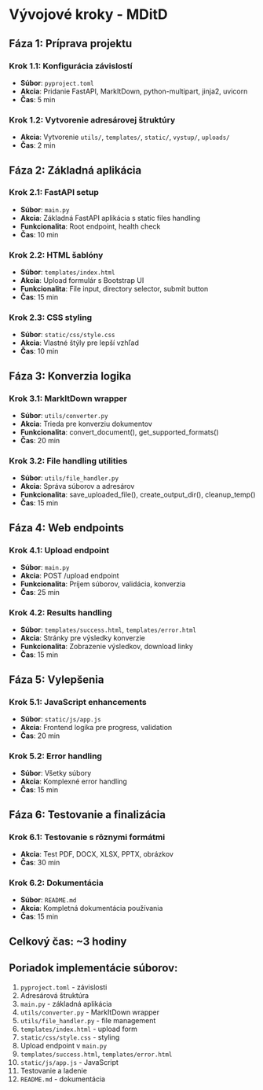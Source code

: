 # Vývojové kroky - MDitD

## Fáza 1: Príprava projektu
### Krok 1.1: Konfigurácia závislostí
- **Súbor**: `pyproject.toml`
- **Akcia**: Pridanie FastAPI, MarkItDown, python-multipart, jinja2, uvicorn
- **Čas**: 5 min

### Krok 1.2: Vytvorenie adresárovej štruktúry
- **Akcia**: Vytvorenie `utils/`, `templates/`, `static/`, `vystup/`, `uploads/`
- **Čas**: 2 min

## Fáza 2: Základná aplikácia
### Krok 2.1: FastAPI setup
- **Súbor**: `main.py`
- **Akcia**: Základná FastAPI aplikácia s static files handling
- **Funkcionalita**: Root endpoint, health check
- **Čas**: 10 min

### Krok 2.2: HTML šablóny
- **Súbor**: `templates/index.html`
- **Akcia**: Upload formulár s Bootstrap UI
- **Funkcionalita**: File input, directory selector, submit button
- **Čas**: 15 min

### Krok 2.3: CSS styling
- **Súbor**: `static/css/style.css`
- **Akcia**: Vlastné štýly pre lepší vzhľad
- **Čas**: 10 min

## Fáza 3: Konverzia logika
### Krok 3.1: MarkItDown wrapper
- **Súbor**: `utils/converter.py`
- **Akcia**: Trieda pre konverziu dokumentov
- **Funkcionalita**: convert_document(), get_supported_formats()
- **Čas**: 20 min

### Krok 3.2: File handling utilities
- **Súbor**: `utils/file_handler.py`
- **Akcia**: Správa súborov a adresárov
- **Funkcionalita**: save_uploaded_file(), create_output_dir(), cleanup_temp()
- **Čas**: 15 min

## Fáza 4: Web endpoints
### Krok 4.1: Upload endpoint
- **Súbor**: `main.py`
- **Akcia**: POST /upload endpoint
- **Funkcionalita**: Príjem súborov, validácia, konverzia
- **Čas**: 25 min

### Krok 4.2: Results handling
- **Súbor**: `templates/success.html`, `templates/error.html`
- **Akcia**: Stránky pre výsledky konverzie
- **Funkcionalita**: Zobrazenie výsledkov, download linky
- **Čas**: 15 min

## Fáza 5: Vylepšenia
### Krok 5.1: JavaScript enhancements
- **Súbor**: `static/js/app.js`
- **Akcia**: Frontend logika pre progress, validation
- **Čas**: 20 min

### Krok 5.2: Error handling
- **Súbor**: Všetky súbory
- **Akcia**: Komplexné error handling
- **Čas**: 15 min

## Fáza 6: Testovanie a finalizácia
### Krok 6.1: Testovanie s rôznymi formátmi
- **Akcia**: Test PDF, DOCX, XLSX, PPTX, obrázkov
- **Čas**: 30 min

### Krok 6.2: Dokumentácia
- **Súbor**: `README.md`
- **Akcia**: Kompletná dokumentácia používania
- **Čas**: 15 min

## Celkový čas: ~3 hodiny

## Poriadok implementácie súborov:
1. `pyproject.toml` - závislosti
2. Adresárová štruktúra
3. `main.py` - základná aplikácia
4. `utils/converter.py` - MarkItDown wrapper
5. `utils/file_handler.py` - file management
6. `templates/index.html` - upload form
7. `static/css/style.css` - styling
8. Upload endpoint v `main.py`
9. `templates/success.html`, `templates/error.html`
10. `static/js/app.js` - JavaScript
11. Testovanie a ladenie
12. `README.md` - dokumentácia